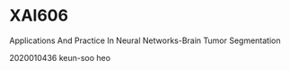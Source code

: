 # XAI606
Applications And Practice In Neural Networks-Brain Tumor Segmentation

2020010436 keun-soo heo

